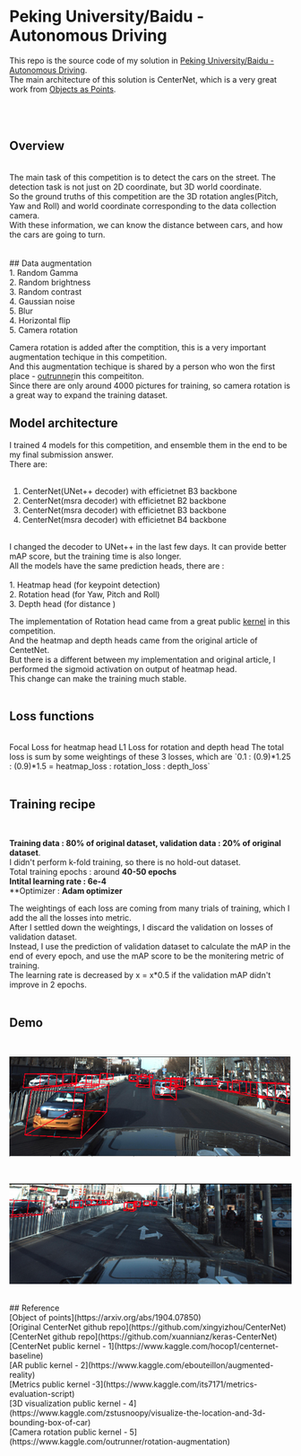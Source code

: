 # Peking University/Baidu - Autonomous Driving
This repo is the source code of my solution in [Peking University/Baidu - Autonomous Driving](https://www.kaggle.com/c/pku-autonomous-driving/). <br />
The main architecture of this solution is CenterNet, which is a very great work from [Objects as Points](https://arxiv.org/abs/1904.07850). <br />
<br />
<br />
<br />
## Overview
<br />
The main task of this competition is to detect the cars on the street. The detection task is not just on 2D coordinate, but 3D world coordinate. <br />
So the ground truths of this competition are the 3D rotation angles(Pitch, Yaw and Roll) and world coordinate corresponding to the data collection camera. <br />
With these information, we can know the distance between cars, and how the cars are going to turn. <br />
<br />
<br />
## Data augmentation
<br />
1. Random Gamma <br />
2. Random brightness <br />
3. Random contrast <br />
4. Gaussian noise <br />
5. Blur <br />
4. Horizontal flip <br />
5. Camera rotation <br />

Camera rotation is added after the comptition, this is a very important augmentation techique in this competition. <br />
And this augmentation techique is shared by a person who won the first place - [outrunner](https://www.kaggle.com/outrunner)in this compeititon. <br />
Since there are only around 4000 pictures for training, so camera rotation is a great way to expand the training dataset. <br />

## Model architecture

I trained 4 models for this competition, and ensemble them in the end to be my final submission answer. <br />
There are:<br />
<br />

1. CenterNet(UNet++ decoder) with efficietnet B3 backbone <br />
2. CenterNet(msra decoder) with efficietnet B2 backbone <br />
3. CenterNet(msra decoder) with efficietnet B3 backbone <br />
4. CenterNet(msra decoder) with efficietnet B4 backbone <br />
<br />
I changed the decoder to UNet++ in the last few days. It can provide better mAP score, but the training time is also longer. <br />
All the models have the same prediction heads, there are : <br />
<br />
1. Heatmap head (for keypoint detection) <br />
2. Rotation head (for Yaw, Pitch and Roll) <br />
3. Depth head (for distance ) <br />

The implementation of Rotation head came from a great public [kernel](https://www.kaggle.com/hocop1/centernet-baseline) in this competition. <br />
And the heatmap and depth heads came from the original article of CentetNet. <br />
But there is a different between my implementation and original article, I performed the sigmoid activation on output of heatmap head. <br />
This change can make the training much stable. <br />
<br />

## Loss functions
<br />
Focal Loss for heatmap head
L1 Loss for rotation and depth head
The total loss is sum by some weightings of these 3 losses, which are `0.1 : (0.9)*1.25 : (0.9)*1.5 = heatmap_loss : rotation_loss : depth_loss` <br />
<br />

## Training recipe
<br />

**Training data : 80% of original dataset, validation data  : 20% of original dataset**. <br />
I didn't perform k-fold training, so there is no hold-out dataset. <br /> 
Total training epochs : around **40-50 epochs** <br />
**Intital learning rate : 6e-4** <br />
**Optimizer : **Adam optimizer** <br />

The weightings of each loss are coming from many trials of training, which I add the all the losses into metric. <br />
After I settled down the weightings, I discard the validation on losses of validation dataset. <br />
Instead, I use the prediction of validation dataset to calculate the mAP in the end of every epoch, and use the mAP score to be the monitering metric of training. <br />
The learning rate is decreased by x = x*0.5 if the validation mAP didn't improve in 2 epochs. <br />
<br />

## Demo 
<br />

![ScreenShot](demo/demo1.png)

<br />

![ScreenShot](demo/demo2.png)

<br />
## Reference <br />
[Object of points](https://arxiv.org/abs/1904.07850) <br />
[Original CenterNet github repo](https://github.com/xingyizhou/CenterNet) <br />
[CenterNet github repo](https://github.com/xuannianz/keras-CenterNet) <br />
[CenterNet public kernel - 1](https://www.kaggle.com/hocop1/centernet-baseline) <br />
[AR public kernel - 2](https://www.kaggle.com/ebouteillon/augmented-reality) <br />
[Metrics public kernel -3](https://www.kaggle.com/its7171/metrics-evaluation-script) <br />
[3D visualization public kernel - 4](https://www.kaggle.com/zstusnoopy/visualize-the-location-and-3d-bounding-box-of-car) <br />
[Camera rotation public kernel - 5](https://www.kaggle.com/outrunner/rotation-augmentation) <br />
